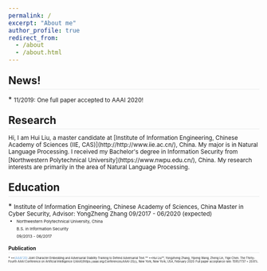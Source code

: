 ```yaml
---
permalink: /
excerpt: "About me"
author_profile: true
redirect_from: 
  - /about
  - /about.html
---
```

<style>
.page__content p {
    margin: 0 0 0em;
}
p{
    /*margin: 0;*/
    /*padding: -30;*/
    /*line-height: 15px;*/
}
a{
	color:#7c1313;
}
ul{
    /*margin: 0;*/
    /*padding: -30;*/
    line-height: 15px;
    margin-block-start: 0em;
    margin-block-end: 0em;
}
ul li, ol li {
    margin-bottom: 0.em;
}
h1, h2, h3, h4, h5, h6 {
	padding-bottom: 0.2em;
	margin: 1em 0 0.5em;
	border-bottom: 2px solid #f2f3f3;
}
</style>

<h2 id="news">News!</h2>
* <small> 11/2019: One full paper accepted to AAAI 2020!</small>

<h2 id="research">Research</h2>
<small> Hi, I am Hui Liu, a master candidate at [Institute of Information Engineering, Chinese Academy of Sciences (IIE, CAS)](http://http://www.iie.ac.cn/), China. My major is in Natural Language Processing. I received my Bachelor's degree in Information Security from [Northwestern Polytechnical University](https://www.nwpu.edu.cn/), China.</small>
<small>My research interests are primarily in the area of Natural Language Processing.</small>

<h2 id="education">Education</h2>
* <small> Institute of Information Engineering, Chinese Academy of Sciences, China  
Master in Cyber Security, Advisor: YongZheng Zhang  
09/2017 - 06/2020 (expected)<small>

* <small> Northwestern Polytechnical University, China  
B.S. in Information Security  
09/2013 - 06/2017<small>

<h2 id="publication">Publication</h2>
* <small>**<font color="#5b9bd5">[AAAI'20]</font> Joint Character Embedding and Adversarial Stability Training to Defend Adversarial Text.**  
**Hui Liu**, Yongzheng Zhang, Yipeng Wang, Zheng Lin, Yige Chen.  
The Thirty-Fourth AAAI Conference on Artificial Intelligence ([AAAI](https://aaai.org/Conferences/AAAI-20/)), New York, New York, USA, February 2020. Full paper acceptance rate: 1591/7737 = 20.6%.<small>
